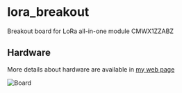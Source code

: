 # lora_breakout
Breakout board for LoRa all-in-one module CMWX1ZZABZ

## Hardware
More details about hardware are available in [my web page](http://e.pavlin.si/2018/05/07/lora-module-in-dil-form/)

![Board](http://e.pavlin.si/wp-content/uploads/2018/05/lora-breakout-300x189.jpg)
